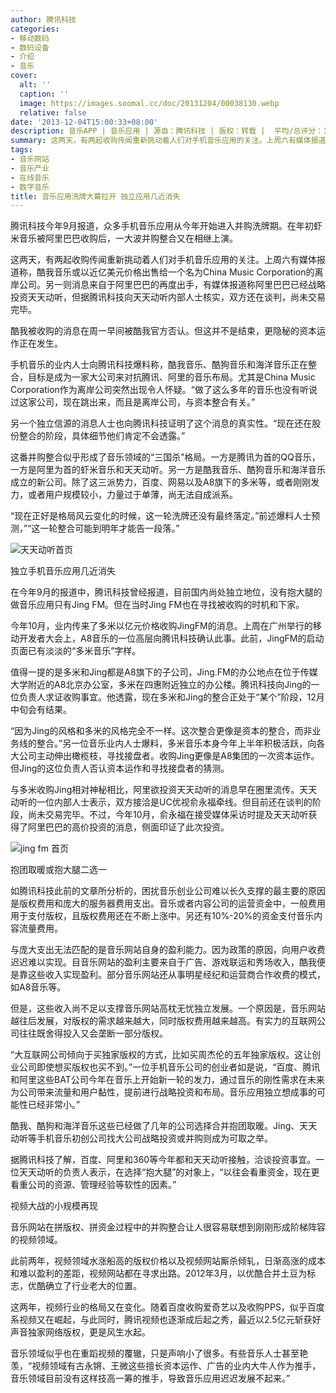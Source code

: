 ```yaml
---
author: 腾讯科技
categories:
- 移动数码
- 数码设备
- 介绍
- 音乐
cover:
  alt: ''
  caption: ''
  image: https://images.soomal.cc/doc/20131204/00038130.webp
  relative: false
date: '2013-12-04T15:00:33+08:00'
description: 音乐APP | 音乐应用 | 源自：腾讯科技 | 版权：转载 |  平均/总评分：10.00/30
summary: 这两天，有两起收购传闻重新挑动着人们对手机音乐应用的关注。上周六有媒体报道称，酷我音乐或以近亿美元价格出售给一个名为China Music Corporation的离岸公司。另一则消息来自于阿里巴巴的再度出手，有媒体报道称阿里巴巴已经战略投资天天动听，但据腾讯科技向天天动听内部人士核实，双方还在谈判，尚未交易完毕……
tags:
- 音乐网站
- 音乐产业
- 在线音乐
- 数字音乐
title: 音乐应用洗牌大幕拉开 独立应用几近消失
---
```


腾讯科技今年9月报道，众多手机音乐应用从今年开始进入并购洗牌期。在年初虾米音乐被阿里巴巴收购后，一大波并购整合又在相继上演。

这两天，有两起收购传闻重新挑动着人们对手机音乐应用的关注。上周六有媒体报道称，酷我音乐或以近亿美元价格出售给一个名为China Music Corporation的离岸公司。另一则消息来自于阿里巴巴的再度出手，有媒体报道称阿里巴巴已经战略投资天天动听，但据腾讯科技向天天动听内部人士核实，双方还在谈判，尚未交易完毕。

酷我被收购的消息在周一早间被酷我官方否认。但这并不是结束，更隐秘的资本运作正在发生。

手机音乐的业内人士向腾讯科技爆料称，酷我音乐、酷狗音乐和海洋音乐正在整合，目标是成为一家大公司来对抗腾讯、阿里的音乐布局。尤其是China Music Corporation作为离岸公司突然出现令人怀疑。“做了这么多年的音乐也没有听说过这家公司，现在跳出来，而且是离岸公司，与资本整合有关。”

另一个独立信源的消息人士也向腾讯科技证明了这个消息的真实性。“现在还在股份整合的阶段，具体细节他们肯定不会透露。”

这番并购整合似乎形成了音乐领域的“三国杀”格局。一方是腾讯为首的QQ音乐，一方是阿里为首的虾米音乐和天天动听。另一方是酷我音乐、酷狗音乐和海洋音乐成立的新公司。除了这三派势力，百度、网易以及A8旗下的多米等，或者刚刚发力，或者用户规模较小，力量过于单薄，尚无法自成派系。

“现在正好是格局风云变化的时候，这一轮洗牌还没有最终落定。”前述爆料人士预测，”“这一轮整合可能到明年才能告一段落。”

![天天动听首页](https://images.soomal.cc/doc/20131204/00038152.webp)





独立手机音乐应用几近消失

在今年9月的报道中，腾讯科技曾经报道，目前国内尚处独立地位，没有抱大腿的做音乐应用只有Jing FM。但在当时Jing FM也在寻找被收购的时机和下家。

今年10月，业内传来了多米以亿元价格收购JingFM的消息。上周在广州举行的移动开发者大会上，A8音乐的一位高层向腾讯科技确认此事。此前，JingFM的启动页面已有淡淡的“多米音乐”字样。

值得一提的是多米和Jing都是A8旗下的子公司，Jing.FM的办公地点在位于传媒大学附近的A8北京办公室，多米在四惠附近独立的办公楼。腾讯科技向Jing的一位负责人求证收购事宜。他透露，现在多米和Jing的整合正处于“某个”阶段，12月中旬会有结果。

“因为Jing的风格和多米的风格完全不一样。这次整合更像是资本的整合，而非业务线的整合。”另一位音乐业内人士爆料，多米音乐本身今年上半年积极活跃，向各大公司主动伸出橄榄枝，寻找接盘者。收购Jing更像是A8集团的一次资本运作。但Jing的这位负责人否认资本运作和寻找接盘者的猜测。

与多米收购Jing相对神秘相比，阿里欲投资天天动听的消息早在圈里流传。天天动听的一位内部人士表示，双方接洽是UC优视俞永福牵线。但目前还在谈判的阶段，尚未交易完毕。不过，今年10月，俞永福在接受媒体采访时提及天天动听获得了阿里巴巴的高价投资的消息，侧面印证了此次投资。

![jing fm 首页](https://images.soomal.cc/doc/20131204/00038153.webp)





抱团取暖或抱大腿二选一

如腾讯科技此前的文章所分析的，困扰音乐创业公司难以长久支撑的最主要的原因是版权费用和庞大的服务器费用支出。音乐或者内容公司的运营资金中，一般费用用于支付版权，且版权费用还在不断上涨中。另还有10%-20%的资金支付音乐内容流量费用。

与庞大支出无法匹配的是音乐网站自身的盈利能力。因为政策的原因，向用户收费迟迟难以实现。目音乐网站的盈利主要来自于广告、游戏联运和秀场收入，酷我便是靠这些收入实现盈利。部分音乐网站还从事明星经纪和运营商合作收费的模式，如A8音乐等。

但是，这些收入尚不足以支撑音乐网站高枕无忧独立发展。一个原因是，音乐网站越往后发展，对版权的需求越来越大，同时版权费用越来越高。有实力的互联网公司往往既舍得投入又会垄断一部分版权。

“大互联网公司倾向于买独家版权的方式，比如买周杰伦的五年独家版权。这让创业公司即使想买版权也买不到。”一位手机音乐公司的创业者如是说，“百度、腾讯和阿里这些BAT公司今年在音乐上开始新一轮的发力，通过音乐的刚性需求在未来为公司带来流量和用户黏性，提前进行战略投资和布局。音乐应用独立想成事的可能性已经非常小。”

酷我、酷狗和海洋音乐这些已经做了几年的公司选择合并抱团取暖。Jing、天天动听等手机音乐初创公司找大公司战略投资或并购则成为可取之举。

据腾讯科技了解，百度、阿里和360等今年都和天天动听接触，洽谈投资事宜。一位天天动听的负责人表示，在选择“抱大腿”的对象上，“以往会看重资金，现在更看重公司的资源、管理经验等软性的因素。”

视频大战的小规模再现

音乐网站在拼版权、拼资金过程中的并购整合让人很容易联想到刚刚形成阶梯阵容的视频领域。

此前两年，视频领域水涨船高的版权价格以及视频网站厮杀倾轧，日渐高涨的成本和难以盈利的差距，视频网站都在寻求出路。2012年3月，以优酷合并土豆为标志，优酷确立了行业老大的位置。

这两年，视频行业的格局又在变化。随着百度收购爱奇艺以及收购PPS，似乎百度系视频又在崛起，与此同时，腾讯视频也逐渐成后起之秀，最近以2.5亿元斩获好声音独家网络版权，更是风生水起。

音乐领域似乎也在重蹈视频的覆辙，只是声响小了很多。有些音乐人士甚至艳羡，“视频领域有古永锵、王微这些擅长资本运作、广告的业内大牛人作为推手，音乐领域目前没有这样技高一筹的推手，导致音乐应用迟迟发展不起来。”